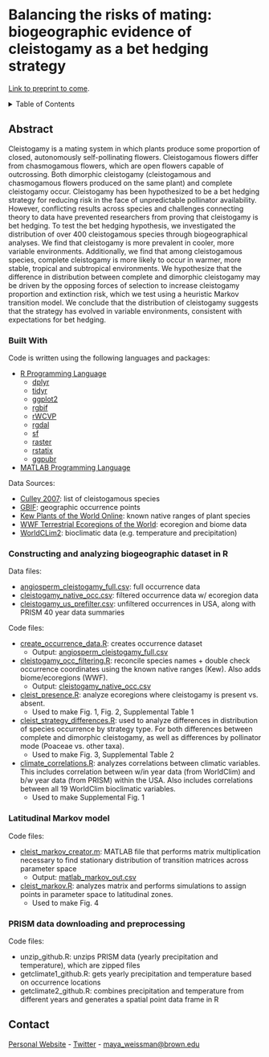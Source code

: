 # Balancing the risks of mating: biogeographic evidence of cleistogamy as a bet hedging strategy
[Link to preprint to come]().

<!-- TABLE OF CONTENTS -->
<details>
  <summary>Table of Contents</summary>
  <ol>
    <li>
      <a href="#about-the-project">About This Research</a>
      <ul>
        <li><a href="#built-with">Built With</a></li>
        <li><a href="#r-biogeo">Constructing and analyzing biogeographic dataset in R</a></li>
        <li><a href="#markov">Latitudinal Markov model</a></li>
      </ul>
    </li>
    <li><a href="#contact">Contact</a></li>
  </ol>
</details>

<!-- ABOUT THE PROJECT -->
## Abstract <a name="about-the-project"></a>

Cleistogamy is a mating system in which plants produce some proportion of closed, autonomously self-pollinating flowers. Cleistogamous flowers differ from chasmogamous flowers, which are open flowers capable of outcrossing. Both dimorphic cleistogamy (cleistogamous and chasmogamous flowers produced on the same plant) and complete cleistogamy occur. Cleistogamy has been hypothesized to be a bet hedging strategy for reducing risk in the face of unpredictable pollinator availability. However, conflicting results across species and challenges connecting theory to data have prevented researchers from proving that cleistogamy is bet hedging. To test the bet hedging hypothesis, we investigated the distribution of over 400 cleistogamous species through biogeographical analyses. We find that cleistogamy is more prevalent in cooler, more variable environments. Additionally, we find that among cleistogamous species, complete cleistogamy is more likely to occur in warmer, more stable, tropical and subtropical environments. We hypothesize that the difference in distribution between complete and dimorphic cleistogamy may be driven by the opposing forces of selection to increase cleistogamy proportion and extinction risk, which we test using a heuristic Markov transition model. We conclude that the distribution of cleistogamy suggests that the strategy has evolved in variable environments, consistent with expectations for bet hedging.

### Built With <a name="built-with"></a>

Code is written using the following languages and packages:
* [R Programming Language](https://www.r-project.org/)
  * [dplyr](https://cran.r-project.org/web/packages/dplyr/index.html)
  * [tidyr](https://tidyr.tidyverse.org/)
  * [ggplot2](https://ggplot2.tidyverse.org/)
  * [rgbif](https://www.gbif.org/tool/81747/rgbif)
  * [rWCVP](https://matildabrown.github.io/rWCVP/)
  * [rgdal](https://www.rdocumentation.org/packages/rgdal/versions/1.6-7)
  * [sf](https://cran.r-project.org/web/packages/sf/index.html)
  * [raster](https://cran.r-project.org/web/packages/raster/index.html)
  * [rstatix](https://cran.r-project.org/web/packages/rstatix/index.html)
  * [ggpubr](https://cran.r-project.org/web/packages/ggpubr/index.html)
* [MATLAB Programming Language](https://www.mathworks.com/products/MATLAB/programming-with-MATLAB.html)

Data Sources:
* [Culley 2007](https://www.jstor.org/stable/27571184): list of cleistogamous species
* [GBIF](https://www.gbif.org/): geographic occurrence points
* [Kew Plants of the World Online](https://powo.science.kew.org/): known native ranges of plant species
* [WWF Terrestrial Ecoregions of the World](https://www.worldwildlife.org/publications/terrestrial-ecoregions-of-the-world): ecoregion and biome data
* [WorldCLim2](https://www.worldclim.com/version2): bioclimatic data (e.g. temperature and precipitation)

### Constructing and analyzing biogeographic dataset in R <a name="r-biogeo"></a>
Data files:
* [angiosperm_cleistogamy_full.csv](https://github.com/mweissman97/cleistogamy_biogeography/blob/f89151afeb7edcc9d49347bf537e40686b24e8f8/csv_files/angiosperm_cleistogamy_full.csv): full occurrence data
* [cleistogamy_native_occ.csv](https://github.com/mweissman97/cleistogamy_biogeography/blob/f89151afeb7edcc9d49347bf537e40686b24e8f8/csv_files/cleistogamy_native_occ.csv): filtered occurrence data w/ ecoregion data
* [cleistogamy_us_prefilter.csv](https://github.com/mweissman97/cleistogamy_biogeography/blob/d631d3ae9fd872d5d20f4fd886db11db91642a99/csv_files/cleistogamy_us_prefilter.csv): unfiltered occurrences in USA, along with PRISM 40 year data summaries

Code files:
* [create_occurrence_data.R](https://github.com/mweissman97/cleistogamy_biogeography/blob/91a436c32ee6f2f351b4e1e9f211aaa9a72db9bd/r_files/create_occurrence_data.R): creates occurrence dataset
  * Output: [angiosperm_cleistogamy_full.csv](https://github.com/mweissman97/cleistogamy_biogeography/blob/f89151afeb7edcc9d49347bf537e40686b24e8f8/csv_files/angiosperm_cleistogamy_full.csv)
* [cleistogamy_occ_filtering.R](https://github.com/mweissman97/cleistogamy_biogeography/blob/91a436c32ee6f2f351b4e1e9f211aaa9a72db9bd/r_files/cleistogamy_occ_filtering.R): reconcile species names + double check occurrence coordinates using the known native ranges (Kew). Also adds biome/ecoregions (WWF).
  * Output: [cleistogamy_native_occ.csv](https://github.com/mweissman97/cleistogamy_biogeography/blob/f89151afeb7edcc9d49347bf537e40686b24e8f8/csv_files/cleistogamy_native_occ.csv)
* [cleist_presence.R](https://github.com/mweissman97/cleistogamy_biogeography/blob/b30f15d3fdd3259a3b9d6e8ae3c95c850247e4a9/r_files/cleist_presence.R): analyze ecoregions where cleistogamy is present vs. absent.
  * Used to make Fig. 1, Fig. 2, Supplemental Table 1
* [cleist_strategy_differences.R](https://github.com/mweissman97/cleistogamy_biogeography/blob/b30f15d3fdd3259a3b9d6e8ae3c95c850247e4a9/r_files/cleist_strategy_differences.R): used to analyze differences in distribution of species occurrence by strategy type. For both differences between complete and dimorphic cleistogamy, as well as differences by pollinator mode (Poaceae vs. other taxa).
  * Used to make Fig. 3, Supplemental Table 2
* [climate_correlations.R](https://github.com/mweissman97/cleistogamy_biogeography/blob/d631d3ae9fd872d5d20f4fd886db11db91642a99/r_files/climate_correlations.R): analyzes correlations between climatic variables. This includes correlation between w/in year data (from WorldClim) and b/w year data (from PRISM) within the USA. Also includes correlations between all 19 WorldClim bioclimatic variables.
  * Used to make Supplemental Fig. 1 

### Latitudinal Markov model <a name="markov"></a>
Code files:
* [cleist_markov_creator.m](https://github.com/mweissman97/cleistogamy_biogeography/blob/3f11193cad4316915aa129d0cff02fbbba92ced0/markov_model/cleist_markov_creator.m): MATLAB file that performs matrix multiplication necessary to find stationary distribution of transition matrices across parameter space
  * Output: [matlab_markov_out.csv](https://github.com/mweissman97/cleistogamy_biogeography/blob/3f11193cad4316915aa129d0cff02fbbba92ced0/markov_model/matlab_markov_out.csv)
* [cleist_markov.R](https://github.com/mweissman97/cleistogamy_biogeography/blob/a7a985f5996cdaaf20ba2586ebb6537e6890d570/markov_model/cleist_markov.R): analyzes matrix and performs simulations to assign points in parameter space to latitudinal zones.
  * Used to make Fig. 4

### PRISM data downloading and preprocessing
Code files:
* unzip_github.R: unzips PRISM data (yearly precipitation and temperature), which are zipped files
* getclimate1_github.R: gets yearly precipitation and temperature based on occurrence locations
* getclimate2_github.R: combines precipitation and temperature from different years and generates a spatial point data frame in R

<!-- CONTACT -->
## Contact <a name="contact"></a>

[Personal Website](https://sciencemaya.com) - [Twitter](https://twitter.com/maya_weissman) - maya_weissman@brown.edu
